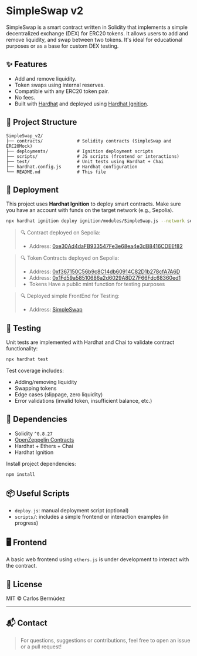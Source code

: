 # SimpleSwap v2

SimpleSwap is a smart contract written in Solidity that implements a simple decentralized exchange (DEX) for ERC20 tokens. It allows users to add and remove liquidity, and swap between two tokens. It's ideal for educational purposes or as a base for custom DEX testing.

## ✨ Features

- Add and remove liquidity.
- Token swaps using internal reserves.
- Compatible with any ERC20 token pair.
- No fees.
- Built with [Hardhat](https://hardhat.org/) and deployed using [Hardhat Ignition](https://hardhat.org/hardhat-runner/plugins/nomicfoundation-hardhat-ignition).

## 🧱 Project Structure

```
SimpleSwap_v2/
├── contracts/             # Solidity contracts (SimpleSwap and ERC20Mock)
├── deployments/           # Ignition deployment scripts
├── scripts/               # JS scripts (frontend or interactions)
├── test/                  # Unit tests using Hardhat + Chai
├── hardhat.config.js      # Hardhat configuration
└── README.md              # This file
```

## 🚀 Deployment

This project uses **Hardhat Ignition** to deploy smart contracts. Make sure you have an account with funds on the target network (e.g., Sepolia).

```bash
npx hardhat ignition deploy ignition/modules/SimpleSwap.js --network sepolia
```

> 🔍 Contract deployed on Sepolia:
> - Address: [0xe30Ad4daFB933547Fe3e68ea4e3dB8416CDEEf82](https://sepolia.etherscan.io/address/0xe30Ad4daFB933547Fe3e68ea4e3dB8416CDEEf82)

> 🔍 Token Contracts deployed on Sepolia:
> - Address: [0xf367150C56b9c8C14db60914C82D1b278cfA7A6D](https://sepolia.etherscan.io/address/0xf367150C56b9c8C14db60914C82D1b278cfA7A6D)
> - Address: [0x1Fd59a58510686a2d6029A8D27F66Fdc68360ed1](https://sepolia.etherscan.io/address/0x1Fd59a58510686a2d6029A8D27F66Fdc68360ed1)
> - Tokens Have a public mint function for testing purposes

> 🔍 Deployed simple FrontEnd for Testing:
> - Address: [SimpleSwap](https://cbermudez1982.github.io/index.html)

## 🧪 Testing

Unit tests are implemented with Hardhat and Chai to validate contract functionality:

```bash
npx hardhat test
```

Test coverage includes:

- Adding/removing liquidity
- Swapping tokens
- Edge cases (slippage, zero liquidity)
- Error validations (invalid token, insufficient balance, etc.)

## 🔗 Dependencies

- Solidity `^0.8.27`
- [OpenZeppelin Contracts](https://github.com/OpenZeppelin/openzeppelin-contracts)
- Hardhat + Ethers + Chai
- Hardhat Ignition

Install project dependencies:

```bash
npm install
```

## 📦 Useful Scripts

- `deploy.js`: manual deployment script (optional)
- `scripts/`: includes a simple frontend or interaction examples (in progress)

## 🖥️ Frontend

A basic web frontend using `ethers.js` is under development to interact with the contract.

## 📄 License

MIT © Carlos Bermúdez

---

## 📬 Contact

> For questions, suggestions or contributions, feel free to open an issue or a pull request!
